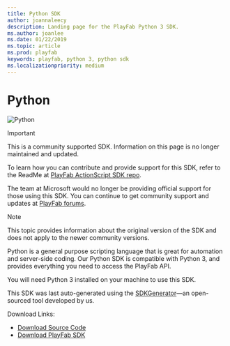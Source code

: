 ```yaml
---
title: Python SDK
author: joannaleecy
description: Landing page for the PlayFab Python 3 SDK.
ms.author: joanlee
ms.date: 01/22/2019
ms.topic: article
ms.prod: playfab
keywords: playfab, python 3, python sdk
ms.localizationpriority: medium
---
```


# Python

![Python](./media/Python1.png)

>[!Important]
>This is a community supported SDK. Information on this page is no longer maintained and updated.

To learn how you can contribute and provide support for this SDK, refer to the ReadMe at [PlayFab ActionScript SDK repo](https://github.com/PlayFab/ActionScriptSDK).

The team at Microsoft would no longer be providing official support for those using this SDK. You can continue to get community support and updates at [PlayFab forums](https://community.playfab.com/index.html).

>[!Note]
>This topic provides information about the original version of the SDK and does not apply to the newer community versions.

Python is a general purpose scripting language that is great for automation and server-side coding. Our Python SDK is compatible with Python 3, and provides everything you need to access the PlayFab API.

You will need Python 3 installed on your machine to use this SDK.

This SDK was last auto-generated using the [SDKGenerator](https://docs.microsoft.com/gaming/playfab/sdks/sdkgenerator/)&mdash;an open-sourced tool developed by us.

Download Links:

- [Download Source Code](https://github.com/PlayFab/PythonSdk)
- [Download PlayFab SDK](https://pypi.org/project/playfab/)